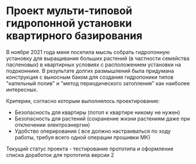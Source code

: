 # Проект мульти-типовой гидропонной установки квартирного базирования

В ноябре 2021 года меня посетила мысль собрать гидропонную установку для выращивания больших растений (в частности семейства пасленовых) в квартирных условиях с расположением установки на подоконнике. В результате долгих размышлений была придумана конструкция с выносным баком для создания гидропоники типов "капельный полив" и "метод периодического затопления" как наиболее интересных.

Критерии, согласно которым выполнялось проектирование:

- Безопасность для квартиры (потоп к квартире никому не нужен)
- Безопасность для растений (сохранение жизни растениям даже при отключении электроэнергии)
- Удобство оперирования ( все должно настраиваться по ходу работы, требуя всего одной операции прошивки МК)

Текущий статус проекта - тестирование прототипа и оформление списка доработок для прототипа версии 2
